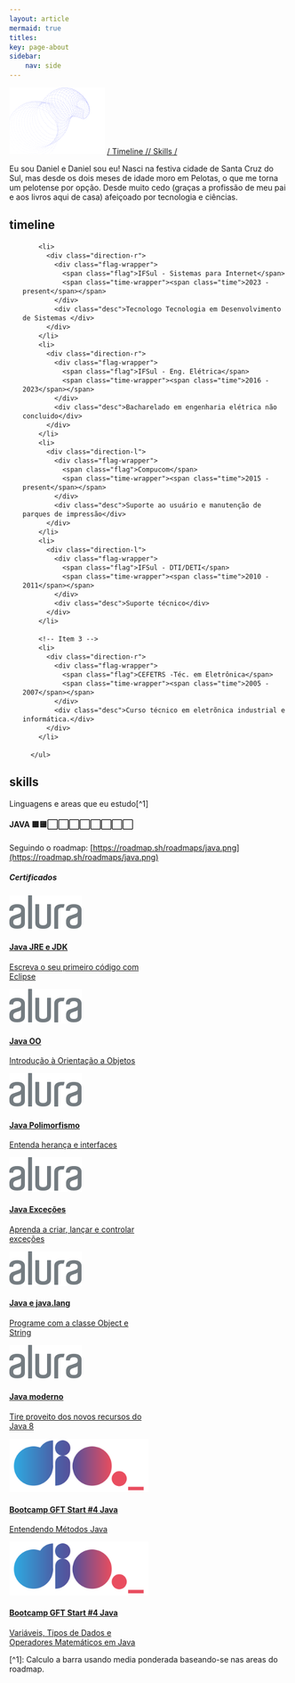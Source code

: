 ```yaml
---
layout: article
mermaid: true
titles:
key: page-about
sidebar:
    nav: side
---
```

![](/assets/header_about.png)
[/ Timeline /](/about.html#timeline)[/ Skills /](/about.html#skills)


Eu sou Daniel e Daniel sou eu! Nasci na festiva cidade de Santa Cruz do Sul, mas desde os dois meses de idade moro em Pelotas, o que me torna um pelotense por opção.  Desde muito cedo (graças a profissão de meu pai e aos livros aqui de casa) afeiçoado por tecnologia e ciências.

## timeline
<div>
      <ul class="timeline">

        <li>
          <div class="direction-r">
            <div class="flag-wrapper">
              <span class="flag">IFSul - Sistemas para Internet</span>
              <span class="time-wrapper"><span class="time">2023 - present</span></span>
            </div>
            <div class="desc">Tecnologo Tecnologia em Desenvolvimento de Sistemas </div>
          </div>
        </li>
        <li>
          <div class="direction-r">
            <div class="flag-wrapper">
              <span class="flag">IFSul - Eng. Elétrica</span>
              <span class="time-wrapper"><span class="time">2016 - 2023</span></span>
            </div>
            <div class="desc">Bacharelado em engenharia elétrica não concluido</div>
          </div>
        </li>
        <li>
          <div class="direction-l">
            <div class="flag-wrapper">
              <span class="flag">Compucom</span>
              <span class="time-wrapper"><span class="time">2015 - present</span></span>
            </div>
            <div class="desc">Suporte ao usuário e manutenção de parques de impressão</div>
          </div>
        </li>
        <li>
          <div class="direction-l">
            <div class="flag-wrapper">
              <span class="flag">IFSul - DTI/DETI</span>
              <span class="time-wrapper"><span class="time">2010 - 2011</span></span>
            </div>
            <div class="desc">Suporte técnico</div>
          </div>
        </li>

        <!-- Item 3 -->
        <li>
          <div class="direction-r">
            <div class="flag-wrapper">
              <span class="flag">CEFETRS -Téc. em Eletrônica</span>
              <span class="time-wrapper"><span class="time">2005 - 2007</span></span>
            </div>
            <div class="desc">Curso técnico em eletrõnica industrial e informática.</div>
          </div>
        </li>
        
      </ul>
</div>

## skills 
  Linguagens e areas que eu estudo[^1]
#### JAVA 🟩🟨⬜⬜⬜⬜⬜⬜⬜⬜
   Seguindo o roadmap: [https://roadmap.sh/roadmaps/java.png](https://roadmap.sh/roadmaps/java.png)
   <div class="grid"> 


  </div>
 



##### Certificados
<div class="grid">
  <a target="_blank" href="https://cursos.alura.com.br/certificate/6c8b668c-d87e-43ce-b9ec-9dbc4537a3c6" >
    <div class="card m-3 card--clickable" style="max-width: 250px; ">
      <div class="card__image p-5 mb-1 " style="max-height: 110px">
      <img class="image" src="/assets/logo-alura.svg"/>
      </div>
    <div class="card__content">
      <div class="card__header">
        <h4>Java JRE e JDK</h4>
      </div>
      <p> Escreva o seu primeiro código com Eclipse</p>
    </div>
  </div>
  </a>
  <a target="_blank" href="https://cursos.alura.com.br/certificate/e4951b1a-5e9f-46fc-9d2e-bc3b29bbfcef">
    <div class="card m-3 card--clickable" style="max-width: 250px; ">
      <div class="card__image p-5 mb-1 " style="max-height: 110px">
      <img class="image" src="/assets/logo-alura.svg"/>
      </div>
    <div class="card__content">
      <div class="card__header">
        <h4>Java OO</h4>
      </div>
      <p> Introdução à Orientação a Objetos</p>
    </div>
  </div>
  </a>
  <a target="_blank" href="https://cursos.alura.com.br/certificate/97e404a6-eeae-4470-bf04-02132b08743e" >
    <div class="card m-3 card--clickable" style="max-width: 250px; ">
      <div class="card__image p-5 mb-1 " style="max-height: 110px">
      <img class="image" src="/assets/logo-alura.svg"/>
      </div>
    <div class="card__content">
      <div class="card__header">
        <h4>Java Polimorfismo</h4>
      </div>
      <p> Entenda herança e interfaces</p>
    </div>
  </div>
  </a>
  <a target="_blank" href="https://cursos.alura.com.br/certificate/a329a9db-294e-4930-b62f-4ff488f768c9" >
    <div class="card m-3 card--clickable" style="max-width: 250px; ">
      <div class="card__image p-5 mb-1 " style="max-height: 110px">
      <img class="image" src="/assets/logo-alura.svg"/>
      </div>
    <div class="card__content">
      <div class="card__header">
        <h4>Java Exceções</h4>
      </div>
      <p> Aprenda a criar, lançar e controlar exceções</p>
    </div>
  </div>
  </a>
  <a target="_blank" href="https://cursos.alura.com.br/certificate/3963c0a8-f73f-478d-aa2a-1815cf958dd3" >
    <div class="card m-3 card--clickable" style="max-width: 250px; ">
      <div class="card__image p-5 mb-1 " style="max-height: 110px">
      <img class="image" src="/assets/logo-alura.svg"/>
      </div>
    <div class="card__content">
      <div class="card__header">
        <h4>Java e java.lang</h4>
      </div>
      <p> Programe com a classe Object e String</p>
    </div>
  </div>
  </a>
  <a target="_blank" href="https://cursos.alura.com.br/certificate/2b136ae3-47d1-42ba-8382-138144a2cdd4" >
    <div class="card m-3 card--clickable" style="max-width: 250px; ">
      <div class="card__image p-5 mb-1 " style="max-height: 110px">
      <img class="image" src="/assets/logo-alura.svg"/>
      </div>
    <div class="card__content">
      <div class="card__header">
        <h4>Java moderno</h4>
      </div>
      <p> Tire proveito dos novos recursos do Java 8 </p>
    </div>
  </div>
  </a>
  <a target="_blank" href="https://hermes.digitalinnovation.one/certificates/9BAA8A36.pdf" >
    <div class="card m-3 card--clickable" style="max-width: 250px; ">
      <div class="card__image p-5 mb-1 " style="max-height: 110px">
      <img class="image" src="/assets/logo_dio.svg"/>
      </div>
    <div class="card__content">
      <div class="card__header">
        <h4>Bootcamp GFT Start #4 Java</h4>
      </div>
      <p> Entendendo Métodos Java </p>
    </div>
  </div>
  </a>
  <a target="_blank" href="https://hermes.digitalinnovation.one/certificates/796445ED.pdf" >
    <div class="card m-3 card--clickable" style="max-width: 250px; ">
      <div class="card__image p-5 mb-1 " style="max-height: 110px">
      <img class="image" src="/assets/logo_dio.svg"/>
      </div>
    <div class="card__content">
      <div class="card__header">
        <h4>Bootcamp GFT Start #4 Java</h4>
      </div>
      <p> Variáveis, Tipos de Dados e Operadores Matemáticos em Java </p>
    </div>
  </div>
  </a>

</div>
[^1]: Calculo a barra usando media ponderada baseando-se nas areas do roadmap.